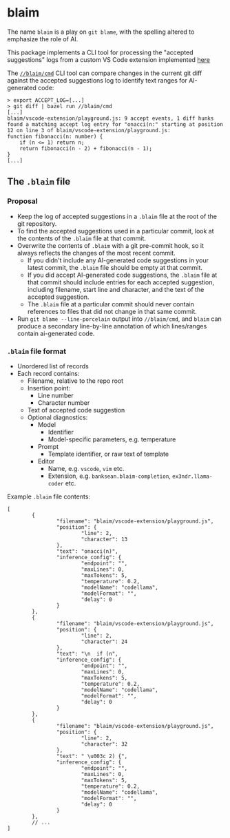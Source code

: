 # blaim

The name `blaim` is a play on `git blame`, with the spelling altered to emphasize the role of AI.

This package implements a CLI tool for processing the "accepted suggestions" logs from a custom VS Code extension implemented [here](./vscode-extension/)


The [`//blaim/cmd`](../cmd/) CLI tool can compare changes in the current git diff against the accepted suggestions log to identify text ranges for AI-generated code:

```
> export ACCEPT_LOG=[...]
> git diff | bazel run //blaim/cmd
[...]
blaim/vscode-extension/playground.js: 9 accept events, 1 diff hunks
found a matching accept log entry for "onacci(n:" starting at position 12 on line 3 of blaim/vscode-extension/playground.js:
function fibonacci(n: number) {
    if (n <= 1) return n;
    return fibonacci(n - 2) + fibonacci(n - 1);
}
[...]
```

## The `.blaim` file

### Proposal

- Keep the log of accepted suggestions in a `.blaim` file at the root of the git repository.
- To find the accepted suggestions used in a particular commit, look at the contents of the `.blaim` file at that commit.
- Overwrite the contents of `.blaim` with a git pre-commit hook, so it always reflects the changes of the most recent commit.
  - If you didn't include any AI-generated code suggestions in your latest commit, the `.blaim` file should be empty at that commit.
  - If you did accept AI-generated code suggestions, the `.blaim` file at that commit should include entries for each accepted suggestion, including filename, start line and character, and the text of the accepted suggestion.
  - The `.blaim` file at a particular commit should never contain references to files that did not change in that same commit.
- Run `git blame --line-porcelain` output into `//blaim/cmd`, and `blaim` can produce a secondary line-by-line annotation of which lines/ranges contain ai-generated code.

### `.blaim` file format

- Unordered list of records
- Each record contains:
  - Filename, relative to the repo root
  - Insertion point:
    - Line number
    - Character number
  - Text of accepted code suggestion
  - Optional diagnostics:
    - Model
      - Identifier
      - Model-specific parameters, e.g. temperature
    - Prompt
      - Template identifier, or raw text of template
    - Editor
      - Name, e.g. `vscode`, `vim` etc.
      - Extension, e.g. `banksean.blaim-completion`, `ex3ndr.llama-coder` etc.

Example `.blaim` file contents:
```
[
        {
                "filename": "blaim/vscode-extension/playground.js",
                "position": {
                        "line": 2,
                        "character": 13
                },
                "text": "onacci(n)",
                "inference_config": {
                        "endpoint": "",
                        "maxLines": 0,
                        "maxTokens": 5,
                        "temperature": 0.2,
                        "modelName": "codellama",
                        "modelFormat": "",
                        "delay": 0
                }
        },
        {
                "filename": "blaim/vscode-extension/playground.js",
                "position": {
                        "line": 2,
                        "character": 24
                },
                "text": "\n  if (n",
                "inference_config": {
                        "endpoint": "",
                        "maxLines": 0,
                        "maxTokens": 5,
                        "temperature": 0.2,
                        "modelName": "codellama",
                        "modelFormat": "",
                        "delay": 0
                }
        },
        {
                "filename": "blaim/vscode-extension/playground.js",
                "position": {
                        "line": 2,
                        "character": 32
                },
                "text": " \u003c 2) {",
                "inference_config": {
                        "endpoint": "",
                        "maxLines": 0,
                        "maxTokens": 5,
                        "temperature": 0.2,
                        "modelName": "codellama",
                        "modelFormat": "",
                        "delay": 0
                }
        },
        // ...
]
```